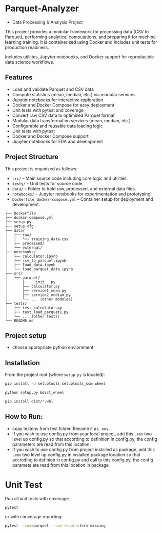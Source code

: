 # Parquet-Analyzer
- Data Processing & Analysis Project

This project provides a modular framework for processing data (CSV to Parquet), performing analytical computations, and preparing it for machine learning training. It is containerized using Docker and includes unit tests for production readiness.

Includes utilities, Jupyter notebooks, and Docker support for reproducible data science workflows.

## Features

- Load and validate Parquet and CSV data
- Compute statistics (mean, median, etc.) via modular services
- Jupyter notebooks for interactive exploration
- Docker and Docker Compose for easy deployment
- Unit tests with pytest and coverage
- Convert raw CSV data to optimized Parquet format
- Modular data transformation services (mean, median, etc.)
- Configurable and reusable data loading logic
- Unit tests with pytest
- Docker and Docker Compose support
- Jupyter notebooks for EDA and development


## Project Structure
This project is organized as follows:

- `src/` – Main source code including core logic and utilities.
- `tests/` – Unit tests for source code.
- `data/` – Folder to hold raw, processed, and external data files.
- `notebooks/` – Jupyter notebooks for experimentation and prototyping.
- `Dockerfile`, `docker-compose.yml` – Container setup for deployment and development.


```
├── Dockerfile
├── docker-compose.yml
├── setup.py
├── setup.cfg
├── data/
│   ├── raw/
│   │   └── training_data.csv
│   ├── processed/
│   └── external/
├── notebooks/
│   ├── calculator.ipynb
│   ├── csv_to_parquet.ipynb
│   ├── load_data.ipynb
│   └── load_parquet_data.ipynb
├── src/
│   └── parquet/
│       ├── __init__.py
│       ├── calculator.py
│       ├── service1_mean.py
│       ├── service2_median.py
│       └── ... (other modules)
├── tests/
│   ├── test_calculator.py
│   ├── test_load_parquet1.py
│   └── ... (other tests)
└── README.md
```

## Project setup
- choose appropriate python enviornment
## Installation

From the project root (where `setup.py` is located):

```sh
pip install -U setuptools setuptools_scm wheel
```
```sh
python setup.py bdist_wheel
```
```sh
pip install dist/*.whl
```


## How to Run:
- copy testenv from test folder. Rename it as `.env`.
- If you wish to use config.py from your local project, add this `.env` two level up config.py so that according to definition in config.py, the config parameters are read from this location.
- If you wish to use config.py from project installed as package, add this `.env` two level up config.py in installed package location so that accroding to definion in config.py and call to this config.py, the config paramets are read from this location in package


# Unit Test
Run all unit tests with coverage:
```sh
pytest
```
or with converage reporting:
```sh
pytest --cov=parquet --cov-report=term-missing
```
